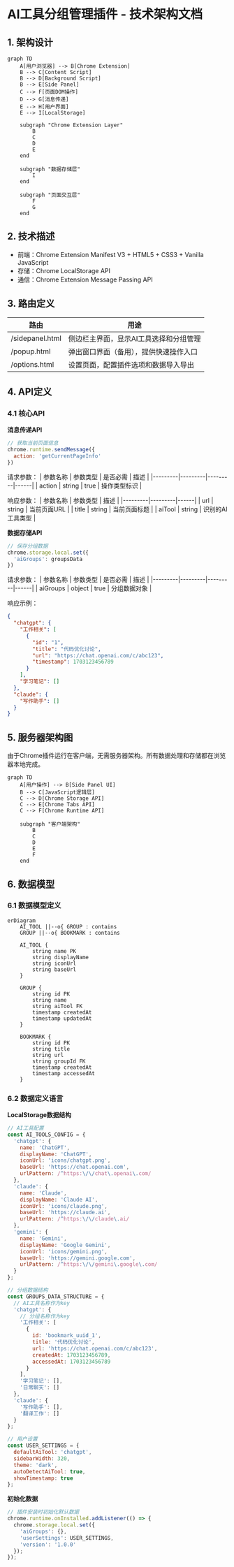 # AI工具分组管理插件 - 技术架构文档

## 1. 架构设计

```mermaid
graph TD
    A[用户浏览器] --> B[Chrome Extension]
    B --> C[Content Script]
    B --> D[Background Script]
    B --> E[Side Panel]
    C --> F[页面DOM操作]
    D --> G[消息传递]
    E --> H[用户界面]
    E --> I[LocalStorage]
    
    subgraph "Chrome Extension Layer"
        B
        C
        D
        E
    end
    
    subgraph "数据存储层"
        I
    end
    
    subgraph "页面交互层"
        F
        G
    end
```

## 2. 技术描述

- 前端：Chrome Extension Manifest V3 + HTML5 + CSS3 + Vanilla JavaScript
- 存储：Chrome LocalStorage API
- 通信：Chrome Extension Message Passing API

## 3. 路由定义

| 路由 | 用途 |
|------|------|
| /sidepanel.html | 侧边栏主界面，显示AI工具选择和分组管理 |
| /popup.html | 弹出窗口界面（备用），提供快速操作入口 |
| /options.html | 设置页面，配置插件选项和数据导入导出 |

## 4. API定义

### 4.1 核心API

**消息传递API**
```javascript
// 获取当前页面信息
chrome.runtime.sendMessage({
  action: 'getCurrentPageInfo'
})
```

请求参数：
| 参数名称 | 参数类型 | 是否必需 | 描述 |
|---------|---------|---------|------|
| action | string | true | 操作类型标识 |

响应参数：
| 参数名称 | 参数类型 | 描述 |
|---------|---------|------|
| url | string | 当前页面URL |
| title | string | 当前页面标题 |
| aiTool | string | 识别的AI工具类型 |

**数据存储API**
```javascript
// 保存分组数据
chrome.storage.local.set({
  'aiGroups': groupsData
})
```

请求参数：
| 参数名称 | 参数类型 | 是否必需 | 描述 |
|---------|---------|---------|------|
| aiGroups | object | true | 分组数据对象 |

响应示例：
```json
{
  "chatgpt": {
    "工作相关": [
      {
        "id": "1",
        "title": "代码优化讨论",
        "url": "https://chat.openai.com/c/abc123",
        "timestamp": 1703123456789
      }
    ],
    "学习笔记": []
  },
  "claude": {
    "写作助手": []
  }
}
```

## 5. 服务器架构图

由于Chrome插件运行在客户端，无需服务器架构。所有数据处理和存储都在浏览器本地完成。

```mermaid
graph TD
    A[用户操作] --> B[Side Panel UI]
    B --> C[JavaScript逻辑层]
    C --> D[Chrome Storage API]
    C --> E[Chrome Tabs API]
    C --> F[Chrome Runtime API]
    
    subgraph "客户端架构"
        B
        C
        D
        E
        F
    end
```

## 6. 数据模型

### 6.1 数据模型定义

```mermaid
erDiagram
    AI_TOOL ||--o{ GROUP : contains
    GROUP ||--o{ BOOKMARK : contains
    
    AI_TOOL {
        string name PK
        string displayName
        string iconUrl
        string baseUrl
    }
    
    GROUP {
        string id PK
        string name
        string aiTool FK
        timestamp createdAt
        timestamp updatedAt
    }
    
    BOOKMARK {
        string id PK
        string title
        string url
        string groupId FK
        timestamp createdAt
        timestamp accessedAt
    }
```

### 6.2 数据定义语言

**LocalStorage数据结构**

```javascript
// AI工具配置
const AI_TOOLS_CONFIG = {
  'chatgpt': {
    name: 'ChatGPT',
    displayName: 'ChatGPT',
    iconUrl: 'icons/chatgpt.png',
    baseUrl: 'https://chat.openai.com',
    urlPattern: /^https:\/\/chat\.openai\.com/
  },
  'claude': {
    name: 'Claude',
    displayName: 'Claude AI',
    iconUrl: 'icons/claude.png',
    baseUrl: 'https://claude.ai',
    urlPattern: /^https:\/\/claude\.ai/
  },
  'gemini': {
    name: 'Gemini',
    displayName: 'Google Gemini',
    iconUrl: 'icons/gemini.png',
    baseUrl: 'https://gemini.google.com',
    urlPattern: /^https:\/\/gemini\.google\.com/
  }
};

// 分组数据结构
const GROUPS_DATA_STRUCTURE = {
  // AI工具名称作为key
  'chatgpt': {
    // 分组名称作为key
    '工作相关': [
      {
        id: 'bookmark_uuid_1',
        title: '代码优化讨论',
        url: 'https://chat.openai.com/c/abc123',
        createdAt: 1703123456789,
        accessedAt: 1703123456789
      }
    ],
    '学习笔记': [],
    '日常聊天': []
  },
  'claude': {
    '写作助手': [],
    '翻译工作': []
  }
};

// 用户设置
const USER_SETTINGS = {
  defaultAiTool: 'chatgpt',
  sidebarWidth: 320,
  theme: 'dark',
  autoDetectAiTool: true,
  showTimestamp: true
};
```

**初始化数据**
```javascript
// 插件安装时初始化默认数据
chrome.runtime.onInstalled.addListener(() => {
  chrome.storage.local.set({
    'aiGroups': {},
    'userSettings': USER_SETTINGS,
    'version': '1.0.0'
  });
});
```